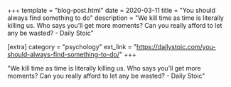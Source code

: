 +++
template = "blog-post.html"
date = 2020-03-11
title = "You should always find something to do"
description = "We kill time as time is literally killing us. Who says you’ll get more moments? Can you really afford to let any be wasted? - Daily Stoic" 

[extra]
category = "psychology"
ext_link = "https://dailystoic.com/you-should-always-find-something-to-do/"
+++

"We kill time as time is literally killing us. Who says you’ll get more moments? Can you really afford to let any be wasted? - Daily Stoic"